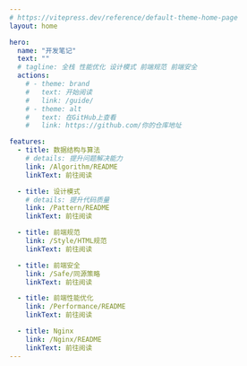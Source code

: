 ```yaml
---
# https://vitepress.dev/reference/default-theme-home-page
layout: home

hero:
  name: "开发笔记"
  text: ""
  # tagline: 全栈 性能优化 设计模式 前端规范 前端安全
  actions:
    # - theme: brand
    #   text: 开始阅读
    #   link: /guide/
    # - theme: alt
    #   text: 在GitHub上查看
    #   link: https://github.com/你的仓库地址

features:
  - title: 数据结构与算法
    # details: 提升问题解决能力
    link: /Algorithm/README
    linkText: 前往阅读

  - title: 设计模式
    # details: 提升代码质量
    link: /Pattern/README
    linkText: 前往阅读

  - title: 前端规范
    link: /Style/HTML规范
    linkText: 前往阅读

  - title: 前端安全
    link: /Safe/同源策略
    linkText: 前往阅读

  - title: 前端性能优化
    link: /Performance/README
    linkText: 前往阅读

  - title: Nginx
    link: /Nginx/README
    linkText: 前往阅读
---
```


